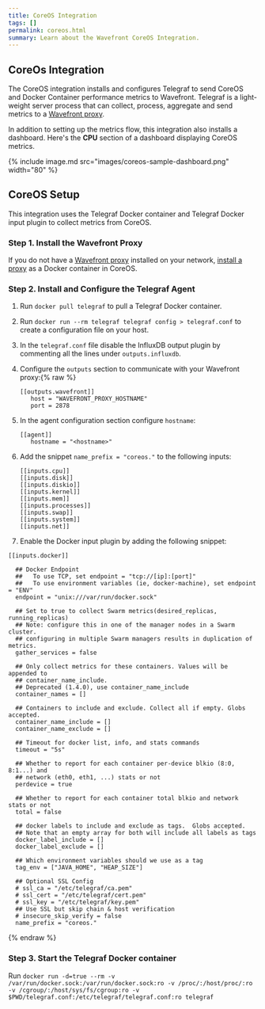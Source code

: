 ```yaml
---
title: CoreOS Integration
tags: []
permalink: coreos.html
summary: Learn about the Wavefront CoreOS Integration.
---
```

## CoreOs Integration

The CoreOS integration installs and configures Telegraf to send CoreOS and Docker Container performance metrics to Wavefront. Telegraf is a light-weight server process that can collect, process, aggregate and send metrics to a [Wavefront proxy](https://docs.wavefront.com/proxies.html).

In addition to setting up the metrics flow, this integration also installs a dashboard. Here's the **CPU** section of a dashboard displaying CoreOS metrics.

{% include image.md src="images/coreos-sample-dashboard.png" width="80" %}

## CoreOS Setup



This integration uses the Telegraf Docker container and Telegraf Docker input plugin to collect metrics from CoreOS.


### Step 1. Install the Wavefront Proxy

If you do not have a [Wavefront proxy](https://docs.wavefront.com/proxies.html) installed on your network, [install a proxy](/proxies/add) as a Docker container in CoreOS.


### Step 2. Install and Configure the Telegraf Agent

1. Run `docker pull telegraf` to pull a Telegraf Docker container.
2. Run `docker run --rm telegraf telegraf config > telegraf.conf` to create a configuration file on your host.
3. In the `telegraf.conf` file disable the InfluxDB output plugin by commenting all the lines under `outputs.influxdb`.
4. Configure the `outputs` section to communicate with your Wavefront proxy:{% raw %}
   ```
   [[outputs.wavefront]]
      host = "WAVEFRONT_PROXY_HOSTNAME"
      port = 2878
   ```
5. In the agent configuration section configure `hostname`:

   ```
   [[agent]]
      hostname = "<hostname>"
   ```

6. Add the snippet `name_prefix = "coreos."` to the following inputs:

   ```
   [[inputs.cpu]]
   [[inputs.disk]]
   [[inputs.diskio]]
   [[inputs.kernel]]
   [[inputs.mem]]
   [[inputs.processes]]
   [[inputs.swap]]
   [[inputs.system]]
   [[inputs.net]]
   ```

7. Enable the Docker input plugin by adding the following snippet:

```
[[inputs.docker]]

  ## Docker Endpoint
  ##   To use TCP, set endpoint = "tcp://[ip]:[port]"
  ##   To use environment variables (ie, docker-machine), set endpoint = "ENV"
  endpoint = "unix:///var/run/docker.sock"

  ## Set to true to collect Swarm metrics(desired_replicas, running_replicas)
  ## Note: configure this in one of the manager nodes in a Swarm cluster.
  ## configuring in multiple Swarm managers results in duplication of metrics.
  gather_services = false

  ## Only collect metrics for these containers. Values will be appended to
  ## container_name_include.
  ## Deprecated (1.4.0), use container_name_include
  container_names = []

  ## Containers to include and exclude. Collect all if empty. Globs accepted.
  container_name_include = []
  container_name_exclude = []

  ## Timeout for docker list, info, and stats commands
  timeout = "5s"

  ## Whether to report for each container per-device blkio (8:0, 8:1...) and
  ## network (eth0, eth1, ...) stats or not
  perdevice = true

  ## Whether to report for each container total blkio and network stats or not
  total = false

  ## docker labels to include and exclude as tags.  Globs accepted.
  ## Note that an empty array for both will include all labels as tags
  docker_label_include = []
  docker_label_exclude = []

  ## Which environment variables should we use as a tag
  tag_env = ["JAVA_HOME", "HEAP_SIZE"]

  ## Optional SSL Config
  # ssl_ca = "/etc/telegraf/ca.pem"
  # ssl_cert = "/etc/telegraf/cert.pem"
  # ssl_key = "/etc/telegraf/key.pem"
  ## Use SSL but skip chain & host verification
  # insecure_skip_verify = false
  name_prefix = "coreos."
```
{% endraw %}

### Step 3. Start the Telegraf Docker container

Run `docker run -d=true --rm -v /var/run/docker.sock:/var/run/docker.sock:ro -v /proc/:/host/proc/:ro -v /cgroup/:/host/sys/fs/cgroup:ro -v $PWD/telegraf.conf:/etc/telegraf/telegraf.conf:ro telegraf` 


